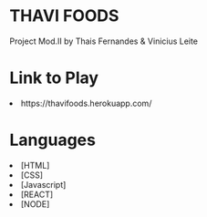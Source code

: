 # THAVI FOODS
Project Mod.II
by Thais Fernandes & Vinicius Leite

# Link to Play
<li>https://thavifoods.herokuapp.com/</li>


# Languages
<li>[HTML]</li>
<li>[CSS]</li>
<li>[Javascript]</li>
<li>[REACT]</li>
<li>[NODE]</li>

